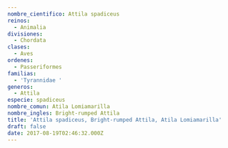 ```yaml
---
nombre_cientifico: Attila spadiceus
reinos:
  - Animalia
divisiones:
  - Chordata
clases:
  - Aves
ordenes:
  - Passeriformes
familias:
  - 'Tyrannidae '
generos:
  - Attila
especie: spadiceus
nombre_comun: Atila Lomiamarilla
nombre_ingles: Bright-rumped Attila
title: 'Attila spadiceus, Bright-rumped Attila, Atila Lomiamarilla'
draft: false
date: 2017-08-19T02:46:32.000Z
---
```


